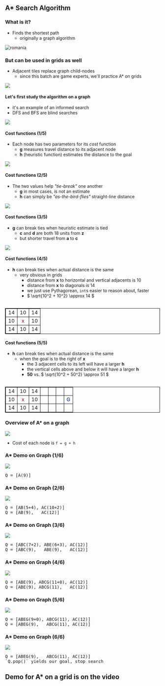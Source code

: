 A* Search Algorithm
-------------------



### What is it?

* Finds the shortest path
  - originally a graph algorithm

![romania](images/romania.png)




### But can be used in grids as well

* Adjacent tiles replace graph child-nodes
  - since this batch are game experts, we'll practice A* on grids

![](images/a-star.png)



#### Let's first study the algorithm on a graph

- it's an example of an informed search
- DFS and BFS are blind searches

![](images/sample-a-star.png)



#### Cost functions (1/5)

- Each node has two parameters for its _cost_ function
  + **g** measures travel distance to its adjacent node
  + **h** (heuristic function) estimates the distance to the goal

![](images/sample-a-star.png)



#### Cost functions (2/5)

- The two values help _"tie-break"_ one another
  + **g** in most cases, is not an estimate
  + **h** can simply be _"as-the-bird-flies"_ straight-line distance

![](images/sample-a-star.png)



#### Cost functions (3/5)

- **g** can break ties when heuristic estimate is tied
  + **c** and **d** are both 18 units from **z**
  + but shorter travel from **a** to **c**

![](images/sample-a-star.png)



#### Cost functions (4/5)

- **h** can break ties when actual distance is the same
  + very obvious in grids
    - distance from **x** to horizontal and vertical adjacents is 10
    - distance from **x** to diagonals is 14
    - we just use Pythagorean, `int`s easier to reason about, faster
    - $ \sqrt{10^2 + 10^2} \approx 14 $

<table style="border: 1px solid black; margin-top: 32px">
<tr style="border: 1px solid black">
  <td style="border: 1px solid black">
    14
  </td>
  <td style="border: 1px solid black">
    10
  </td>
  <td style="border: 1px solid black">
    14  
  </td>
</tr>
<tr style="border: 1px solid black">
  <td style="border: 1px solid black">
    10
  </td>
  <td style="border: 1px solid black; text-align: center; color: darkred">
    x
  </td>
  <td style="border: 1px solid black">
    10
  </td>
</tr>
<tr style="border: 1px solid black">
  <td style="border: 1px solid black">
    14
  </td>
  <td style="border: 1px solid black">
    10
  </td>
  <td style="border: 1px solid black">
    14
  </td>
</tr>
</table>



#### Cost functions (5/5)

- **h** can break ties when actual distance is the same
  + when the goal is to the right of **x**
    - the 3 adjacent cells to its left will have a larger **h**
    - the vertical cells above and below it will have a larger **h**
    - **50** vs. $ \sqrt{10^2 + 50^2} \approx 51 $

<table style="border: 1px solid black; margin-top: 32px">
<tr style="border: 1px solid black">
  <td style="border: 1px solid black">
    14
  </td>
  <td style="border: 1px solid black">
    10
  </td>
  <td style="border: 1px solid black">
    14
  </td>
  <td style="border: 1px solid black">
    &nbsp;&nbsp;
  </td>
  <td style="border: 1px solid black">
    &nbsp;&nbsp;
  </td>
  <td style="border: 1px solid black">
    &nbsp;&nbsp;
  </td>
  <td style="border: 1px solid black">
    &nbsp;&nbsp;
  </td>
</tr>
<tr style="border: 1px solid black">
  <td style="border: 1px solid black">
    10
  </td>
  <td style="border: 1px solid black; text-align: center; color: darkred">
    x
  </td>
  <td style="border: 1px solid black">
    10
  </td>
  <td style="border: 1px solid black">
    &nbsp;&nbsp;
  </td>
  <td style="border: 1px solid black">
    &nbsp;&nbsp;
  </td>
  <td style="border: 1px solid black">
    &nbsp;&nbsp;
  </td>
  <td style="border: 1px solid black; color: blue">
    G
  </td>
</tr>
<tr style="border: 1px solid black">
  <td style="border: 1px solid black">
    14
  </td>
  <td style="border: 1px solid black">
    10
  </td>
  <td style="border: 1px solid black">
    14
  </td>
  <td style="border: 1px solid black">
    &nbsp;&nbsp;
  </td>
  <td style="border: 1px solid black">
    &nbsp;&nbsp;
  </td>
  <td style="border: 1px solid black">
    &nbsp;&nbsp;
  </td>
  <td style="border: 1px solid black">
    &nbsp;&nbsp;
  </td>
</tr>
</table>



### Overview of A* on a graph

![](images/a-star.gif)

* Cost of each node is `f = g + h`



### A* Demo on Graph (1/6)

![](images/orig-graph.png)

<pre>
Q = [A(9)]
</pre>



### A* Demo on Graph (2/6)

![](images/orig-graph.png)

<pre>
Q = [AB(5+4), AC(10+2)]
Q = [AB(9),   AC(12)]
</pre>



### A* Demo on Graph (3/6)

![](images/orig-graph.png)

<pre>
Q = [ABC(7+2), ABE(6+3), AC(12)]
Q = [ABC(9),   ABE(9),   AC(12)]
</pre>



### A* Demo on Graph (4/6)

![](images/orig-graph.png)

<pre>
Q = [ABE(9), ABCG(11+0), AC(12)]
Q = [ABE(9), ABCG(11),   AC(12)]
</pre>



### A* Demo on Graph (5/6)

![](images/orig-graph.png)

<pre>
Q = [ABEG(9+0), ABCG(11), AC(12)]
Q = [ABEG(9),   ABCG(11), AC(12)]
</pre>



### A* Demo on Graph (6/6)

![](images/orig-graph.png)

<pre>
Q = [ABEG(9),   ABCG(11), AC(12)]
`Q.pop()` yields our goal, stop search
</pre>



## Demo for A* on a grid is on the video